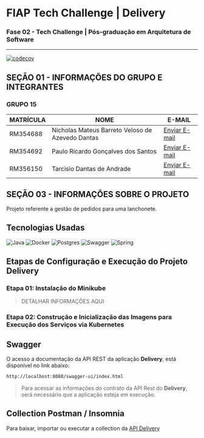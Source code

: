 #  FIAP Tech Challenge | Delivery

### Fase 02 - Tech Challenge | Pós-graduação em Arquitetura de Software

----

[![codecov](https://codecov.io/gh/nicholas-mateus-veloso/api-delivery-fase02-fiap/graph/badge.svg?token=LVO6tvLWEa)](https://codecov.io/gh/nicholas-mateus-veloso/api-delivery-fase02-fiap)

## SEÇÃO 01 - INFORMAÇÕES DO GRUPO E INTEGRANTES

### GRUPO 15

| MATRÍCULA | NOME                                             | E-MAIL                                                       |
|-----------|--------------------------------------------------|--------------------------------------------------------------|
| RM354688  | Nicholas Mateus Barreto Veloso de Azevedo Dantas | [Enviar E-mail](mailto:nicholas.mateus@gmail.com)            |
| RM354692  | Paulo Ricardo Gonçalves dos Santos               | [Enviar E-mail](mailto:pricardo.ti@gmail.com)                |
| RM356150  | Tarcisio Dantas de Andrade                       | [Enviar E-mail](mailto:tarcisiodantas_deandrade@hotmail.com) |

## SEÇÃO 03 - INFORMAÇÕES SOBRE O PROJETO

Projeto referente a gestão de pedidos para uma lanchonete.

## Tecnologias Usadas

![Java](https://img.shields.io/badge/java_22-%23ED8B00.svg?style=for-the-badge&logo=openjdk&logoColor=white)
![Docker](https://img.shields.io/badge/docker-%230db7ed.svg?style=for-the-badge&logo=docker&logoColor=white)
![Postgres](https://img.shields.io/badge/postgres-%23316192.svg?style=for-the-badge&logo=postgresql&logoColor=white)
![Swagger](https://img.shields.io/badge/-Swagger-%23Clojure?style=for-the-badge&logo=swagger&logoColor=white)
![Spring](https://img.shields.io/badge/spring-%236DB33F.svg?style=for-the-badge&logo=spring&logoColor=white)

## Etapas de Configuração e Execução do Projeto **Delivery**

### Etapa 01: Instalação do Minikube

> DETALHAR INFORMAÇÕES AQUI

### Etapa 02: Construção e Inicialização das Imagens para Execução dos Serviços via Kubernetes


## Swagger

O acesso a documentação da API REST da aplicação **Delivery**, está disponível no link abaixo:

```html
http://localhost:8080/swagger-ui/index.html
```

> Para acessar as informações do contrato da API Rest do **Delivery**, será necessário que a aplicação esteja
> em execução.


## Collection Postman / Insomnia

Para baixar, importar ou executar a collection da [API Delivery](https://documenter.getpostman.com/view/9810786/2sA3QwbVKY)

 